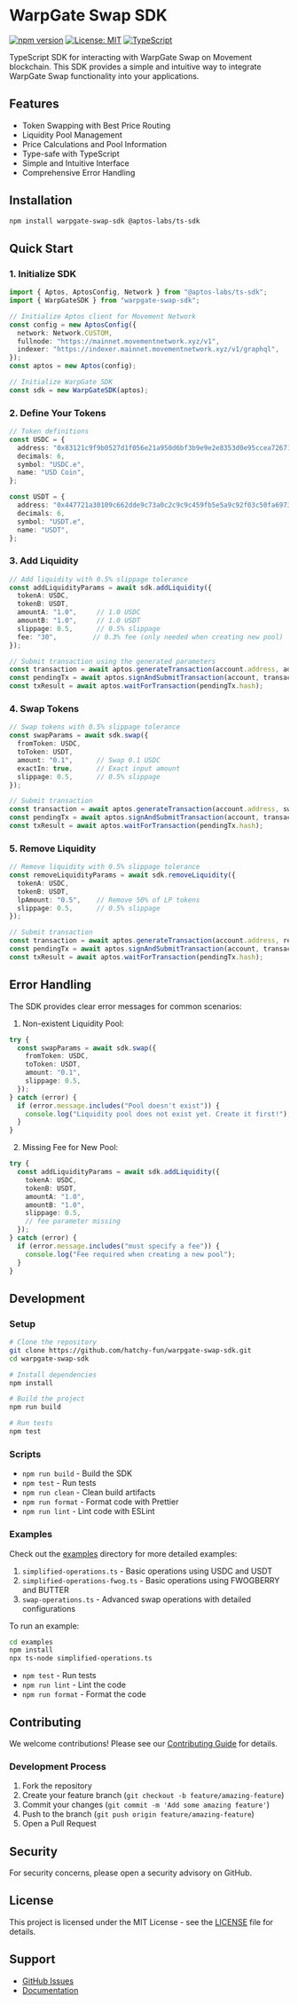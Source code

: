 # WarpGate Swap SDK

[![npm version](https://img.shields.io/npm/v/warpgate-swap-sdk.svg)](https://www.npmjs.com/package/warpgate-swap-sdk)
[![License: MIT](https://img.shields.io/badge/License-MIT-yellow.svg)](https://opensource.org/licenses/MIT)
[![TypeScript](https://img.shields.io/badge/TypeScript-4.9%2B-blue)](https://www.typescriptlang.org/)

TypeScript SDK for interacting with WarpGate Swap on Movement blockchain. This SDK provides a simple and intuitive way to integrate WarpGate Swap functionality into your applications.

## Features

- Token Swapping with Best Price Routing
- Liquidity Pool Management
- Price Calculations and Pool Information
- Type-safe with TypeScript
- Simple and Intuitive Interface
- Comprehensive Error Handling

## Installation

```bash
npm install warpgate-swap-sdk @aptos-labs/ts-sdk
```

## Quick Start

### 1. Initialize SDK

```typescript
import { Aptos, AptosConfig, Network } from "@aptos-labs/ts-sdk";
import { WarpGateSDK } from "warpgate-swap-sdk";

// Initialize Aptos client for Movement Network
const config = new AptosConfig({
  network: Network.CUSTOM,
  fullnode: "https://mainnet.movementnetwork.xyz/v1",
  indexer: "https://indexer.mainnet.movementnetwork.xyz/v1/graphql",
});
const aptos = new Aptos(config);

// Initialize WarpGate SDK
const sdk = new WarpGateSDK(aptos);
```

### 2. Define Your Tokens

```typescript
// Token definitions
const USDC = {
  address: "0x83121c9f9b0527d1f056e21a950d6bf3b9e9e2e8353d0e95ccea726713cbea39",
  decimals: 6,
  symbol: "USDC.e",
  name: "USD Coin",
};

const USDT = {
  address: "0x447721a30109c662dde9c73a0c2c9c9c459fb5e5a9c92f03c50fa69737f5d08d",
  decimals: 6,
  symbol: "USDT.e",
  name: "USDT",
};
```

### 3. Add Liquidity

```typescript
// Add liquidity with 0.5% slippage tolerance
const addLiquidityParams = await sdk.addLiquidity({
  tokenA: USDC,
  tokenB: USDT,
  amountA: "1.0",     // 1.0 USDC
  amountB: "1.0",     // 1.0 USDT
  slippage: 0.5,      // 0.5% slippage
  fee: "30",         // 0.3% fee (only needed when creating new pool)
});

// Submit transaction using the generated parameters
const transaction = await aptos.generateTransaction(account.address, addLiquidityParams);
const pendingTx = await aptos.signAndSubmitTransaction(account, transaction);
const txResult = await aptos.waitForTransaction(pendingTx.hash);
```

### 4. Swap Tokens

```typescript
// Swap tokens with 0.5% slippage tolerance
const swapParams = await sdk.swap({
  fromToken: USDC,
  toToken: USDT,
  amount: "0.1",      // Swap 0.1 USDC
  exactIn: true,      // Exact input amount
  slippage: 0.5,      // 0.5% slippage
});

// Submit transaction
const transaction = await aptos.generateTransaction(account.address, swapParams);
const pendingTx = await aptos.signAndSubmitTransaction(account, transaction);
const txResult = await aptos.waitForTransaction(pendingTx.hash);
```

### 5. Remove Liquidity

```typescript
// Remove liquidity with 0.5% slippage tolerance
const removeLiquidityParams = await sdk.removeLiquidity({
  tokenA: USDC,
  tokenB: USDT,
  lpAmount: "0.5",    // Remove 50% of LP tokens
  slippage: 0.5,      // 0.5% slippage
});

// Submit transaction
const transaction = await aptos.generateTransaction(account.address, removeLiquidityParams);
const pendingTx = await aptos.signAndSubmitTransaction(account, transaction);
const txResult = await aptos.waitForTransaction(pendingTx.hash);
```

## Error Handling

The SDK provides clear error messages for common scenarios:

1. Non-existent Liquidity Pool:
```typescript
try {
  const swapParams = await sdk.swap({
    fromToken: USDC,
    toToken: USDT,
    amount: "0.1",
    slippage: 0.5,
  });
} catch (error) {
  if (error.message.includes("Pool doesn't exist")) {
    console.log("Liquidity pool does not exist yet. Create it first!");
  }
}
```

2. Missing Fee for New Pool:
```typescript
try {
  const addLiquidityParams = await sdk.addLiquidity({
    tokenA: USDC,
    tokenB: USDT,
    amountA: "1.0",
    amountB: "1.0",
    slippage: 0.5,
    // fee parameter missing
  });
} catch (error) {
  if (error.message.includes("must specify a fee")) {
    console.log("Fee required when creating a new pool");
  }
}
```

## Development

### Setup

```bash
# Clone the repository
git clone https://github.com/hatchy-fun/warpgate-swap-sdk.git
cd warpgate-swap-sdk

# Install dependencies
npm install

# Build the project
npm run build

# Run tests
npm test
```

### Scripts

- `npm run build` - Build the SDK
- `npm test` - Run tests
- `npm run clean` - Clean build artifacts
- `npm run format` - Format code with Prettier
- `npm run lint` - Lint code with ESLint

### Examples

Check out the [examples](./examples) directory for more detailed examples:

1. `simplified-operations.ts` - Basic operations using USDC and USDT
2. `simplified-operations-fwog.ts` - Basic operations using FWOGBERRY and BUTTER
3. `swap-operations.ts` - Advanced swap operations with detailed configurations

To run an example:

```bash
cd examples
npm install
npx ts-node simplified-operations.ts
```
- `npm test` - Run tests
- `npm run lint` - Lint the code
- `npm run format` - Format the code

## Contributing

We welcome contributions! Please see our [Contributing Guide](CONTRIBUTING.md) for details.

### Development Process

1. Fork the repository
2. Create your feature branch (`git checkout -b feature/amazing-feature`)
3. Commit your changes (`git commit -m 'Add some amazing feature'`)
4. Push to the branch (`git push origin feature/amazing-feature`)
5. Open a Pull Request

## Security

For security concerns, please open a security advisory on GitHub.

## License

This project is licensed under the MIT License - see the [LICENSE](LICENSE) file for details.

## Support

- [GitHub Issues](https://github.com/hatchy-fun/warpgate-swap-sdk/issues)
- [Documentation](https://github.com/hatchy-fun/warpgate-swap-sdk#readme)
